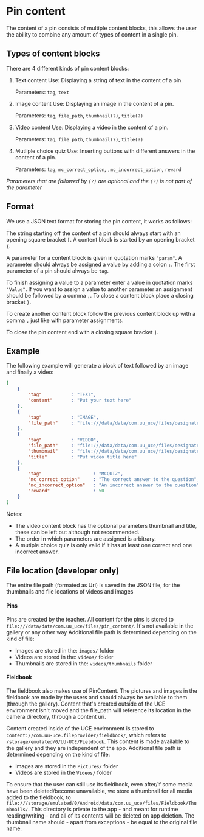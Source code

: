 # Pin content 

The content of a pin consists of multiple content blocks,
this allows the user the ability to combine any amount of types of content in a single pin.

## Types of content blocks
There are 4 different kinds of pin content blocks:
1. Text content
    Use: 		Displaying a string of text in the content of a pin.
    
    Parameters: `tag`, `text`
2. Image content
    Use:		Displaying an image in the content of a pin.
    
    Parameters: `tag`, `file_path`, `thumbnail(?)`, `title(?)`
3. Video content
    Use: 		Displaying a video in the content of a pin.
    
    Parameters: `tag`, `file_path`, `thumbnail(?)`, `title(?)`
4. Mutliple choice quiz
	Use: 		Inserting buttons with different answers in the content of a pin.
	
	Parameters:	`tag`, `mc_correct_option`, `,mc_incorrect_option`, `reward`

_Parameters that are followed by `(?)` are optional and the `(?)` is not part of the parameter_

## Format
We use a JSON text format for storing the pin content, it works as follows:

The string starting off the content of a pin should always start with an opening square bracket `[`.
A content block is started by an opening bracket `{`.

A parameter for a content block is given in quotation marks `"param"`.
A parameter should always be assigned a value by adding a colon `:`.
The first parameter of a pin should always be `tag`.

To finish assigning a value to a parameter enter a value in quotation marks `"Value"`.
If you want to assign a value to another parameter an assignment should be followed by a comma `,`.
To close a content block place a closing bracket `}`.

To create another content block follow the previous content block up with a comma `,` just like with parameter assignments.

To close the pin content end with a closing square bracket `]`.

## Example
The following example will generate a block of text followed by an image and finally a video:
```json
[
    {
        "tag"			: "TEXT",
        "content"       : "Put your text here"
    },
    {
        "tag" 			: "IMAGE",
        "file_path"	    : "file:///data/data/com.uu_uce/files/designated_directory/images/your_image_name.png"
    },
    {
        "tag" 			: "VIDEO",
        "file_path"	    : "file:///data/data/com.uu_uce/files/designated_directory/videos/your_video_name.mp4",
        "thumbnail"     : "file:///data/data/com.uu_uce/files/designated_directory/videos/thumbnails/your_thumbnail_name.png",
        "title"			: "Put video title here"
    },
	{
        "tag" 					: "MCQUIZ",
        "mc_correct_option"		: "The correct answer to the question",
        "mc_incorrect_option" 	: "An incorrect answer to the question",
        "reward"                : 50
    }
]
```

Notes: 
- The video content block has the optional parameters thumbnail and title, these can be left out although not recommended.
- The order in which parameters are assigned is arbitrary.
- A mutiple choice quiz is only valid if it has at least one correct and one incorrect answer.


## File location (developer only)
The entire file path (formated as Uri) is saved in the JSON file, for the thumbnails and file locations of videos and images

#### Pins
Pins are created by the teacher. All content for the pins is stored to
```file:///data/data/com.uu_uce/files/pin_content/```. It's not available in the gallery or any other way
Additional file path is determined depending on the kind of file:
- Images are stored in the: `images/` folder
- Videos are stored in the: `videos/` folder
- Thumbnails are stored in the: `videos/thumbnails` folder

#### Fieldbook
The fieldbook also makes use of PinContent. The pictures and images in the fieldbook are made by the users and should always be available to them (through the gallery). Content that's created outside of the UCE environment isn't moved and the file_path will reference its location in the camera directory, through a content uri.

Content created inside of the UCE environment is stored to ```content://com.uu-uce.fileprovider/fieldbook/```, which refers to ```/storage/emulated/0/UU-UCE/Fieldbook```. This content is made available to the gallery and they are independent of the app. Additional file path is determined depending on the kind of file:
- Images are stored in the `Pictures/` folder
- Videos are stored in the `Videos/` folder

To ensure that the user can still use its fieldbook, even after/if some media have been deleted/become unavailable, we store a thumbnail for all media added to the fieldbook, to ```file:///storage/emulated/0/Android/data/com.uu_uce/files/Fieldbook/Thumbnails/```. This directory is private to the app - and meant for runtime reading/writing - and all of its contents will be deleted on app deletion. The thumbnail name should - apart from exceptions - be equal to the original file name.